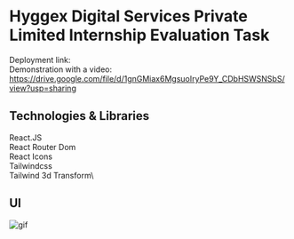 # Hyggex Digital Services Private Limited Internship Evaluation Task

Deployment link: \
Demonstration with a video: https://drive.google.com/file/d/1gnGMiax6MgsuoIryPe9Y_CDbHSWSNSbS/view?usp=sharing 
## Technologies & Libraries

React.JS\
React Router Dom\
React Icons\
Tailwindcss\
Tailwind 3d Transform\

## UI
![gif](https://github.com/zumrakb/hyggex-internshiptask/assets/139718764/3c3c17ce-c693-4539-8203-6c24efc04cc4)



